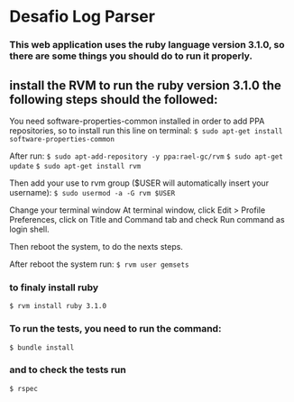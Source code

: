 # Desafio Log Parser

### This web application uses the ruby language version 3.1.0, so there are some things you should do to run it properly.

 ## install the RVM to run the ruby version 3.1.0 the following steps should the followed:

  You need software-properties-common installed in order to add PPA repositories, so to install run this line on terminal:
   ``` $ sudo apt-get install software-properties-common ``` 

After run:
 ``` $ sudo apt-add-repository -y ppa:rael-gc/rvm ```
 ``` $ sudo apt-get update ```
 ``` $ sudo apt-get install rvm ```

Then add your use to rvm group ($USER will automatically insert your username):
 ``` $ sudo usermod -a -G rvm $USER ```

Change your terminal window
At terminal window, click Edit > Profile Preferences, click on Title and Command tab and check Run command as login shell.

Then reboot the system, to do the nexts steps.

After reboot the system run:
 ``` $ rvm user gemsets ```

### to finaly install ruby 
 ``` $ rvm install ruby 3.1.0 ```


### To run the tests, you need to run the command:
 ``` $ bundle install ```

 ### and to check the tests run
 ``` $ rspec ```
